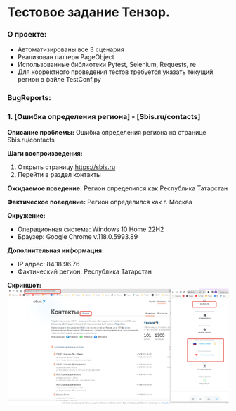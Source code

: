 # Тестовое задание Тензор.

### О проекте:
- Автоматизированы все 3 сценария
- Реализован паттерн PageObject
- Использованные библиотеки Pytest, Selenium, Requests, re
- Для корректного проведения тестов требуется указать текущий регион в файле TestConf.py

### BugReports:
### 1. [Ошибка определения региона] - [Sbis.ru/contacts]
**Описание проблемы:**
Ошибка определения региона на странице Sbis.ru/contacts

**Шаги воспроизведения:**
1. Открыть страницу https://sbis.ru
2. Перейти в раздел контакты

**Ожидаемое поведение:**
Регион определился как Республика Татарстан

**Фактическое поведение:**
Регион определился как г. Москва

**Окружение:**
- Операционная система: Windows 10 Home 22H2
- Браузер: Google Chrome v.118.0.5993.89

**Дополнительная информация:**
- IP адрес: 84.18.96.76
- Фактический регион: Республика Татарстан

**Скриншот:**
![2023-11-01_01-33-04.png](img%2F2023-11-01_01-33-04.png)